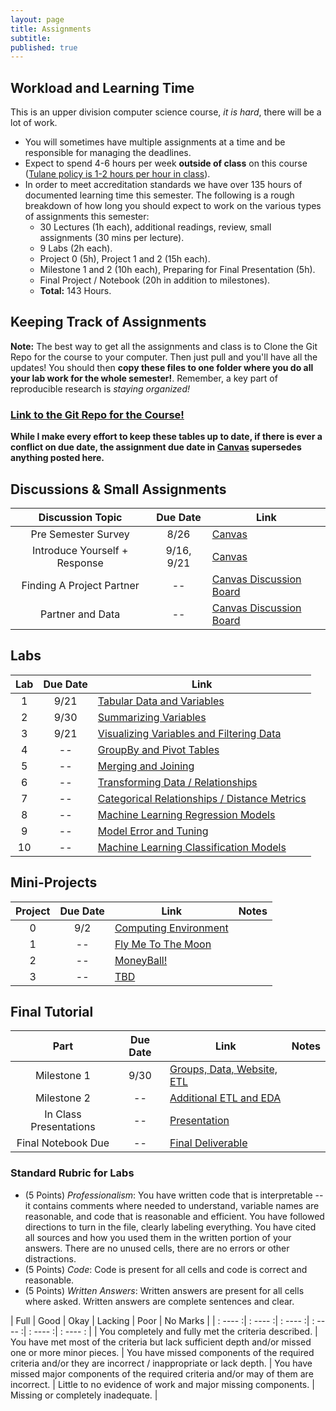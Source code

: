 ```yaml
---
layout: page
title: Assignments
subtitle:
published: true
---
```


## Workload and Learning Time

This is an upper division computer science course, *it is hard*, there will be a lot of work.
* You will sometimes have multiple assignments at a time and be responsible for managing the deadlines.  
* Expect to spend 4-6 hours per week **outside of class** on this course ([Tulane policy is 1-2 hours per hour in class](https://catalog.tulane.edu/)).  
* In order to meet accreditation standards we have over 135 hours of documented learning time this semester.  The following is a rough breakdown of how long you should expect to work on the various types of assignments this semester:  
  * 30 Lectures (1h each), additional readings, review, small assignments (30 mins per lecture).
  * 9 Labs (2h each).
  * Project 0 (5h), Project 1 and 2 (15h each).
  * Milestone 1 and 2 (10h each), Preparing for Final Presentation (5h).
  * Final Project / Notebook (20h in addition to milestones).
  * **Total:** 143 Hours.

## Keeping Track of Assignments

**Note:** The best way to get all the assignments and class is to Clone the Git Repo for the course to your computer.  Then just pull and you'll have all the updates!  You should then **copy these files to one folder where you do all your lab work for the whole semester!**.  Remember, a key part of reproducible research is *staying organized!*

### [Link to the Git Repo for the Course!](https://github.com/nmattei/cmps3160)

**While I make every effort to keep these tables up to date, if there is ever a conflict on due date, the assignment due date in [Canvas](https://tulane.instructure.com/) supersedes anything posted here.**

## Discussions & Small Assignments

| Discussion Topic | Due Date | Link |
|:-------:|:--------:|----|
| Pre Semester Survey | 8/26 | [Canvas](https://tulane.instructure.com/)
| Introduce Yourself + Response | 9/16, 9/21  | [Canvas](https://tulane.instructure.com/)
| Finding A Project Partner | -- | [Canvas Discussion Board]()
| Partner and Data | -- | [Canvas Discussion Board]()


## Labs

| Lab     | Due Date | Link |
|:-------:|:--------:|----  |
| 1 | 9/21 | [Tabular Data and Variables](https://github.com/nmattei/cmps3160/tree/master/_labs) |
| 2 | 9/30 | [Summarizing Variables](https://github.com/nmattei/cmps3160/tree/master/_labs) |
| 3 | 9/21 | [Visualizing Variables and Filtering Data](https://github.com/nmattei/cmps3160/tree/master/_labs) | 
| 4 | -- | [GroupBy and Pivot Tables](https://github.com/nmattei/cmps3160/tree/master/_labs) | 
| 5 | -- | [Merging and Joining](https://github.com/nmattei/cmps3160/tree/master/_labs) | 
| 6 | -- | [Transforming Data / Relationships](https://github.com/nmattei/cmps3160/tree/master/_labs) |
| 7 | -- | [Categorical Relationships / Distance Metrics](https://github.com/nmattei/cmps3160/tree/master/_labs) |
| 8 | -- | [Machine Learning Regression Models](https://github.com/nmattei/cmps3160/tree/master/_labs) |
| 9 | -- | [Model Error and Tuning](https://github.com/nmattei/cmps3160/tree/master/_labs) |
| 10 | -- | [Machine Learning Classification Models](https://github.com/nmattei/cmps3160/tree/master/_labs) |

## Mini-Projects

| Project | Due Date | Link | Notes |
|:-------:|:--------:|----|-----|
| 0 | 9/2 | [Computing Environment](https://github.com/nmattei/cmps3160/tree/master/_projects/project0) |
| 1 | -- | [Fly Me To The Moon](/_projects/Project1.md) | 
| 2 | -- | [MoneyBall!](/_projects/Project2.md) | 
| 3 | -- | [TBD]() | 


## Final Tutorial

| Part    | Due Date | Link | Notes |
|:-------:|:--------:|----  |----- |
| Milestone 1 | 9/30 | [Groups, Data, Website, ETL](/_projects/FinalTutorial.md) |
| Milestone 2 | -- | [Additional ETL and EDA](/_projects/FinalTutorial.md) | 
| In Class Presentations | -- | [Presentation](/_projects/FinalTutorial.md) | 
| Final Notebook Due | -- | [Final Deliverable](/_projects/FinalTutorial.md) | 


### Standard Rubric for Labs

* (5 Points) *Professionalism*: You have written code that is interpretable -- it contains comments where needed to understand, variable names are reasonable, and code that is reasonable and efficient. You have followed directions to turn in the file, clearly labeling everything. You have cited all sources and how you used them in the written portion of your answers.  There are no unused cells, there are no errors or other distractions.
* (5 Points) *Code*: Code is present for all cells and code is correct and reasonable.
* (5 Points) *Written Answers*: Written answers are present for all cells where asked.  Written answers are complete sentences and clear.

| Full    |    Good |  Okay |   Lacking   |   Poor  | No Marks |
| : ---- :| : ---- :| : ---- :| : ---- :| : ---- :| : ---- : |
| You completely and fully met the criteria described. | You have met most of the criteria but lack sufficient depth and/or missed one or more minor pieces. | You have missed components of the required criteria and/or they are incorrect / inappropriate or lack depth. | You have missed major components of the required criteria and/or may of them are incorrect. | Little to no evidence of work and major missing components. | Missing or completely inadequate. | 
